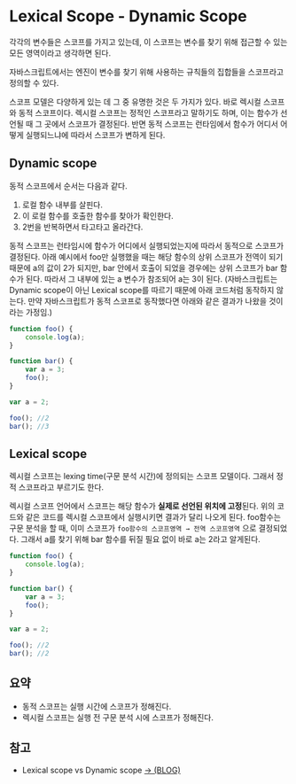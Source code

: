 # Lexical Scope - Dynamic Scope

각각의 변수들은 스코프를 가지고 있는데, 이 스코프는 변수를 찾기 위해 접근할 수 있는 모든 영역이라고 생각하면 된다.

자바스크립트에서는 엔진이 변수를 찾기 위해 사용하는 규칙들의 집합들을 스코프라고 정의할 수 있다.

스코프 모델은 다양하게 있는 데 그 중 유명한 것은 두 가지가 있다. 바로 렉시컬 스코프와 동적 스코프이다. 렉시컬 스코프는 정적인 스코프라고 말하기도 하며, 이는 함수가 선언될 때 그 곳에서 스코프가 결정된다. 반면 동적 스코프는 런타임에서 함수가 어디서 어떻게 실행되느냐에 따라서 스코프가 변하게 된다.

## Dynamic scope

동적 스코프에서 순서는 다음과 같다.

1. 로컬 함수 내부를 살핀다.
2. 이 로컬 함수를 호출한 함수를 찾아가 확인한다.
3. 2번을 반복하면서 타고타고 올라간다.

동적 스코프는 런타임시에 함수가 어디에서 실행되었는지에 따라서 동적으로 스코프가 결정된다. 아래 예시에서 foo만 실행했을 때는 해당 함수의 상위 스코프가 전역이 되기 때문에 a의 값이 2가 되지만, bar 안에서 호출이 되었을 경우에는 상위 스코프가 bar 함수가 된다. 따라서 그 내부에 있는 a 변수가 참조되어 a는 3이 된다. (자바스크립트는 Dynamic scope이 아닌 Lexical scope를 따르기 때문에 아래 코드처럼 동작하지 않는다. 만약 자바스크립트가 동적 스코프로 동작했다면 아래와 같은 결과가 나왔을 것이라는 가정임.)

```jsx
function foo() {
	console.log(a); 
}

function bar() {
	var a = 3;
	foo();
}

var a = 2;

foo(); //2
bar(); //3
```

## Lexical scope

렉시컬 스코프는 lexing time(구문 분석 시간)에 정의되는 스코프 모델이다. 그래서 정적 스코프라고 부르기도 한다.

렉시컬 스코프 언어에서 스코프는 해당 함수가 **실제로 선언된 위치에 고정**된다. 위의 코드와 같은 코드를 렉시컬 스코프에서 실행시키면 결과가 달리 나오게 된다. foo함수는 구문 분석을 할 때, 이미 스코프가 `foo함수의 스코프영역 → 전역 스코프영역` 으로 결정되었다. 그래서 a를 찾기 위해 bar 함수를 뒤질 필요 없이 바로 a는 2라고 알게된다.

```jsx
function foo() {
	console.log(a); 
}

function bar() {
	var a = 3;
	foo();
}

var a = 2;

foo(); //2
bar(); //2
```

## 요약

- 동적 스코프는 실행 시간에 스코프가 정해진다.
- 렉시컬 스코프는 실행 전 구문 분석 시에 스코프가 정해진다.

## 참고

- Lexical scope vs Dynamic scope  [→ (BLOG)](https://medium.com/@osmanakar_65575/javascript-lexical-and-dynamic-scoping-72c17e4476dd)